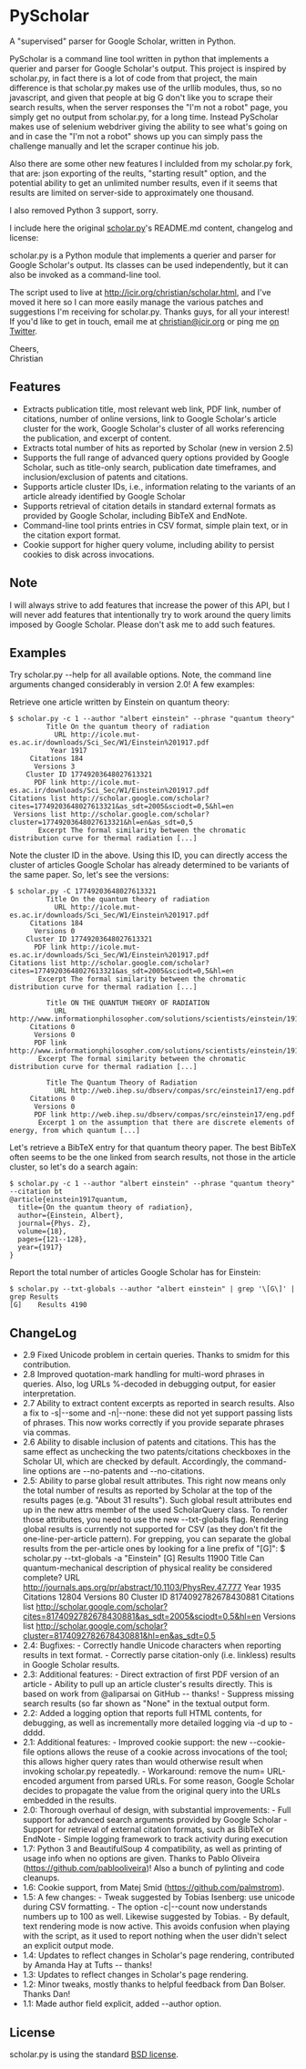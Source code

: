 # PyScholar
A "supervised" parser for Google Scholar, written in Python.

PyScholar is a command line tool written in python that implements a querier and parser for Google Scholar's output. This project is inspired by scholar.py, in fact there is a lot of code from that project, the main difference is that scholar.py makes use of the urllib modules, thus, so no javascript, and given that people at big G don't like you to scrape their search results, when the server responses the "I'm not a robot" page, you simply get no output from scholar.py, for a long time. Instead PyScholar makes use of selenium webdriver giving the ability to see what's going on and in case the "I'm not a robot" shows up you can simply pass the challenge manually and let the scraper continue his job.

Also there are some other new features I inclulded from my scholar.py fork, that are: json exporting of the reults, "starting result" option, and the potential ability to get an unlimited number results, even if it seems that results are limited on server-side to approximately one thousand.

I also removed Python 3 support, sorry.

I include here the original [scholar.py](https://github.com/ckreibich/scholar.py)'s README.md content, changelog and license:

scholar.py is a Python module that implements a querier and parser for Google Scholar's output. Its classes can be used independently, but it can also be invoked as a command-line tool.

The script used to live at http://icir.org/christian/scholar.html, and I've moved it here so I can more easily manage the various patches and suggestions I'm receiving for scholar.py. Thanks guys, for all your interest! If you'd like to get in touch, email me at christian@icir.org or ping me [on Twitter](http://twitter.com/ckreibich).

Cheers,<br>
Christian

Features
--------

* Extracts publication title, most relevant web link, PDF link, number of citations, number of online versions, link to Google Scholar's article cluster for the work, Google Scholar's cluster of all works referencing the publication, and excerpt of content.
* Extracts total number of hits as reported by Scholar (new in version 2.5)
* Supports the full range of advanced query options provided by Google Scholar, such as title-only search, publication date timeframes, and inclusion/exclusion of patents and citations.
* Supports article cluster IDs, i.e., information relating to the variants of an article already identified by Google Scholar
* Supports retrieval of citation details in standard external formats as provided by Google Scholar, including BibTeX and EndNote.
* Command-line tool prints entries in CSV format, simple plain text, or in the citation export format.
* Cookie support for higher query volume, including ability to persist cookies to disk across invocations.

Note
----

I will always strive to add features that increase the power of this
API, but I will never add features that intentionally try to work
around the query limits imposed by Google Scholar. Please don't ask me
to add such features.

Examples
--------

Try scholar.py --help for all available options. Note, the command line arguments changed considerably in version 2.0! A few examples:

Retrieve one article written by Einstein on quantum theory:

    $ scholar.py -c 1 --author "albert einstein" --phrase "quantum theory"
             Title On the quantum theory of radiation
               URL http://icole.mut-es.ac.ir/downloads/Sci_Sec/W1/Einstein%201917.pdf
              Year 1917
         Citations 184
          Versions 3
        Cluster ID 17749203648027613321
          PDF link http://icole.mut-es.ac.ir/downloads/Sci_Sec/W1/Einstein%201917.pdf
    Citations list http://scholar.google.com/scholar?cites=17749203648027613321&as_sdt=2005&sciodt=0,5&hl=en
     Versions list http://scholar.google.com/scholar?cluster=17749203648027613321&hl=en&as_sdt=0,5
           Excerpt The formal similarity between the chromatic distribution curve for thermal radiation [...]


Note the cluster ID in the above. Using this ID, you can directly access the cluster of articles Google Scholar has already determined to be variants of the same paper. So, let's see the versions:

    $ scholar.py -C 17749203648027613321
             Title On the quantum theory of radiation
               URL http://icole.mut-es.ac.ir/downloads/Sci_Sec/W1/Einstein%201917.pdf
         Citations 184
          Versions 0
        Cluster ID 17749203648027613321
          PDF link http://icole.mut-es.ac.ir/downloads/Sci_Sec/W1/Einstein%201917.pdf
    Citations list http://scholar.google.com/scholar?cites=17749203648027613321&as_sdt=2005&sciodt=0,5&hl=en
           Excerpt The formal similarity between the chromatic distribution curve for thermal radiation [...]

             Title ON THE QUANTUM THEORY OF RADIATION
               URL http://www.informationphilosopher.com/solutions/scientists/einstein/1917_Radiation.pdf
         Citations 0
          Versions 0
          PDF link http://www.informationphilosopher.com/solutions/scientists/einstein/1917_Radiation.pdf
           Excerpt The formal similarity between the chromatic distribution curve for thermal radiation [...]
    
             Title The Quantum Theory of Radiation
               URL http://web.ihep.su/dbserv/compas/src/einstein17/eng.pdf
         Citations 0
          Versions 0
          PDF link http://web.ihep.su/dbserv/compas/src/einstein17/eng.pdf
           Excerpt 1 on the assumption that there are discrete elements of energy, from which quantum [...]


Let's retrieve a BibTeX entry for that quantum theory paper. The best BibTeX often seems to be the one linked from search results, not those in the article cluster, so let's do a search again:

    $ scholar.py -c 1 --author "albert einstein" --phrase "quantum theory" --citation bt
    @article{einstein1917quantum,
      title={On the quantum theory of radiation},
      author={Einstein, Albert},
      journal={Phys. Z},
      volume={18},
      pages={121--128},
      year={1917}
    }

Report the total number of articles Google Scholar has for Einstein:

    $ scholar.py --txt-globals --author "albert einstein" | grep '\[G\]' | grep Results
    [G]    Results 4190


ChangeLog
---------
* 2.9   Fixed Unicode problem in certain queries. Thanks to smidm for
      this contribution.
* 2.8   Improved quotation-mark handling for multi-word phrases in
      queries. Also, log URLs %-decoded in debugging output, for
      easier interpretation.
* 2.7   Ability to extract content excerpts as reported in search results.
      Also a fix to -s|--some and -n|--none: these did not yet support
      passing lists of phrases. This now works correctly if you provide
      separate phrases via commas.
* 2.6   Ability to disable inclusion of patents and citations. This
      has the same effect as unchecking the two patents/citations
      checkboxes in the Scholar UI, which are checked by default.
      Accordingly, the command-line options are --no-patents and
      --no-citations.
* 2.5:  Ability to parse global result attributes. This right now means
      only the total number of results as reported by Scholar at the
      top of the results pages (e.g. "About 31 results"). Such
      global result attributes end up in the new attrs member of the
      used ScholarQuery class. To render those attributes, you need
      to use the new --txt-globals flag.
      Rendering global results is currently not supported for CSV
      (as they don't fit the one-line-per-article pattern). For
      grepping, you can separate the global results from the
      per-article ones by looking for a line prefix of "[G]":
      $ scholar.py --txt-globals -a "Einstein"
      [G]    Results 11900
               Title Can quantum-mechanical description of physical reality be considered complete?
                 URL http://journals.aps.org/pr/abstract/10.1103/PhysRev.47.777
                Year 1935
           Citations 12804
            Versions 80
             Cluster ID 8174092782678430881
      Citations list http://scholar.google.com/scholar?cites=8174092782678430881&as_sdt=2005&sciodt=0,5&hl=en
       Versions list http://scholar.google.com/scholar?cluster=8174092782678430881&hl=en&as_sdt=0,5
* 2.4:  Bugfixes:
      - Correctly handle Unicode characters when reporting results
        in text format.
      - Correctly parse citation-only (i.e. linkless) results in
        Google Scholar results.
* 2.3:  Additional features:
      - Direct extraction of first PDF version of an article
      - Ability to pull up an article cluster's results directly.
      This is based on work from @aliparsai on GitHub -- thanks!
      - Suppress missing search results (so far shown as "None" in
        the textual output form.
* 2.2:  Added a logging option that reports full HTML contents, for
      debugging, as well as incrementally more detailed logging via
      -d up to -dddd.
* 2.1:  Additional features:
      - Improved cookie support: the new --cookie-file options
        allows the reuse of a cookie across invocations of the tool;
        this allows higher query rates than would otherwise result
        when invoking scholar.py repeatedly.
      - Workaround: remove the num= URL-encoded argument from parsed
        URLs. For some reason, Google Scholar decides to propagate
        the value from the original query into the URLs embedded in
        the results.
* 2.0:  Thorough overhaul of design, with substantial improvements:
      - Full support for advanced search arguments provided by
        Google Scholar
      - Support for retrieval of external citation formats, such as
        BibTeX or EndNote
      - Simple logging framework to track activity during execution
* 1.7:  Python 3 and BeautifulSoup 4 compatibility, as well as printing
      of usage info when no options are given. Thanks to Pablo
      Oliveira (https://github.com/pablooliveira)!
      Also a bunch of pylinting and code cleanups.
* 1.6:  Cookie support, from Matej Smid (https://github.com/palmstrom).
* 1.5:  A few changes:
      - Tweak suggested by Tobias Isenberg: use unicode during CSV
        formatting.
      - The option -c|--count now understands numbers up to 100 as
        well. Likewise suggested by Tobias.
      - By default, text rendering mode is now active. This avoids
        confusion when playing with the script, as it used to report
        nothing when the user didn't select an explicit output mode.
* 1.4:  Updates to reflect changes in Scholar's page rendering,
      contributed by Amanda Hay at Tufts -- thanks!
* 1.3:  Updates to reflect changes in Scholar's page rendering.
* 1.2:  Minor tweaks, mostly thanks to helpful feedback from Dan Bolser.
      Thanks Dan!
* 1.1:  Made author field explicit, added --author option.


License
-------

scholar.py is using the standard [BSD license](http://opensource.org/licenses/BSD-2-Clause).

